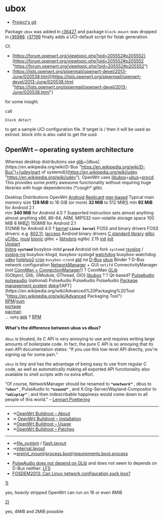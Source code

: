 # ubox

- [Project's git](http://git.openwrt.org/?p=project%2Fubox.git%3Ba%3Dsummary "http://git.openwrt.org/?p=project/ubox.git;a=summary")

Package `ubox` was added in [r36427](https://dev.openwrt.org/changeset/36427 "https://dev.openwrt.org/changeset/36427") and package `block-mount` was dropped in [r36988](https://dev.openwrt.org/changeset/36988 "https://dev.openwrt.org/changeset/36988"). [r37199](https://dev.openwrt.org/changeset/37199 "https://dev.openwrt.org/changeset/37199") finally adds a UCI-default script for fstab generation.

Cf.

- [https://forum.openwrt.org/viewtopic.php?pid=205552#p205552](https://forum.openwrt.org/viewtopic.php?pid=205552#p205552 "https://forum.openwrt.org/viewtopic.php?pid=205552#p205552")
- [https://lists.openwrt.org/pipermail/openwrt-devel/2013-June/020538.html](https://lists.openwrt.org/pipermail/openwrt-devel/2013-June/020538.html "https://lists.openwrt.org/pipermail/openwrt-devel/2013-June/020538.html")

for some insight.

call

```
block detect
```

to get a sample UCI configuration file. If target is / then it will be used as extroot. block info is also valid to get the uuid.

## OpenWrt – operating system architecture

Whereas desktop distributions use [glib](https://en.wikipedia.org/wiki/GLib "https://en.wikipedia.org/wiki/GLib")+[dbus](https://en.wikipedia.org/wiki/D-Bus "https://en.wikipedia.org/wiki/D-Bus")+[udev(part of systemd)](https://en.wikipedia.org/wiki/udev "https://en.wikipedia.org/wiki/udev"), OpenWrt uses [libubox](/docs/techref/libubox "docs:techref:libubox")+[ubus](/docs/techref/ubus "docs:techref:ubus")+[procd](/docs/techref/procd "docs:techref:procd"). This provides some pretty awesome functionality without requiring huge libraries with huge dependencies (\*cough* glib).

Desktop Distributions OpenWrt [Android](https://en.wikipedia.org/wiki/Android%20%28operating%20system%29 "https://en.wikipedia.org/wiki/Android (operating system)") [Replicant](https://en.wikipedia.org/wiki/Replicant%20%28operating%20system%29 "https://en.wikipedia.org/wiki/Replicant (operating system)") [mer-based](https://en.wikipedia.org/wiki/Mer%20%28software%20distribution%29 "https://en.wikipedia.org/wiki/Mer (software distribution)") Typical main memory size **128 MiB** to 16 GiB (or more) **32 MiB** to 512 MiB[1)](#fn__1) min **92 MiB** for Android 2.1  
min **340 MiB** for Android 4.0 ? Supported instruction sets almost anything almost anything x86, 86-64, ARM, MIPS32 non-volatile storage space 100 MiB 8 MiB[2)](#fn__2) 150MiB for Android 2.1  
512MiB for Android 4.0 ? [kernel](https://en.wikipedia.org/wiki/Kernel%20%28computing%29 "https://en.wikipedia.org/wiki/Kernel (computing)") **`Linux kernel`** FOSS and binary drivers FOSS drivers: e.g. [802.11](https://en.wikipedia.org/wiki/Comparison%20of%20open-source%20wireless%20drivers "https://en.wikipedia.org/wiki/Comparison of open-source wireless drivers"); [Iaccess](/docs/techref/hardware/internet.access.technologies "docs:techref:hardware:internet.access.technologies") Android binary drivers [C standard library](https://en.wikipedia.org/wiki/C%20standard%20library "https://en.wikipedia.org/wiki/C standard library") [glibc](https://en.wikipedia.org/wiki/GNU%20C%20Library "https://en.wikipedia.org/wiki/GNU C Library") [uClibc](https://en.wikipedia.org/wiki/uClibc "https://en.wikipedia.org/wiki/uClibc"), [musl](https://en.wikipedia.org/wiki/musl "https://en.wikipedia.org/wiki/musl") [bionic](https://en.wikipedia.org/wiki/Bionic%20%28software%29 "https://en.wikipedia.org/wiki/Bionic (software)") glibc + [libhybris](https://en.wikipedia.org/wiki/Hybris%20%28software%29 "https://en.wikipedia.org/wiki/Hybris (software)") eglibc 2.15 [init](https://en.wikipedia.org/wiki/init "https://en.wikipedia.org/wiki/init") [init](https://en.wikipedia.org/wiki/init "https://en.wikipedia.org/wiki/init")  
[Upstart](https://en.wikipedia.org/wiki/Upstart "https://en.wikipedia.org/wiki/Upstart")  
[Initng](https://en.wikipedia.org/wiki/Initng "https://en.wikipedia.org/wiki/Initng") **`systemd`** busybox-initd **`procd`** Android init-fork `systemd` [rsyslog](https://en.wikipedia.org/wiki/rsyslog "https://en.wikipedia.org/wiki/rsyslog") / [syslog-ng](https://en.wikipedia.org/wiki/syslog-ng "https://en.wikipedia.org/wiki/syslog-ng") busybox-klogd, busybox-syslogd [watchdog](https://en.wikipedia.org/wiki/watchdog "https://en.wikipedia.org/wiki/watchdog") busybox-watchdog [udev](https://en.wikipedia.org/wiki/udev "https://en.wikipedia.org/wiki/udev") [hotplug2](/docs/techref/hotplug_legacy "docs:techref:hotplug_legacy") [cron](https://en.wikipedia.org/wiki/cron "https://en.wikipedia.org/wiki/cron") `busybox-crond` [atd](https://en.wikipedia.org/wiki/at%20%28Unix%29 "https://en.wikipedia.org/wiki/at (Unix)") *na* [D-Bus](https://en.wikipedia.org/wiki/D-Bus "https://en.wikipedia.org/wiki/D-Bus") [ubus](/docs/techref/ubus "docs:techref:ubus") Binder ? D-Bus network configuration [NetworkManager](https://en.wikipedia.org/wiki/NetworkManager "https://en.wikipedia.org/wiki/NetworkManager") + GUI `netifd` ConnectivityManager  
(not [ConnMan = ConnectionManager](https://connman.net/ "https://connman.net/")!) ? ConnMan [GLib](https://en.wikipedia.org/wiki/GLib "https://en.wikipedia.org/wiki/GLib")  
(GObject, Glib, GModule, GThread, GIO) [libubox](/docs/techref/libubox "docs:techref:libubox") ? ? Qt-based? [PulseAudio](https://en.wikipedia.org/wiki/PulseAudio "https://en.wikipedia.org/wiki/PulseAudio") [pulseaudio](/docs/guide-user/hardware/audio/pulseaudio "docs:guide-user:hardware:audio:pulseaudio") (optional) PulseAudio PulseAudio PulseAudio [Package management system](https://en.wikipedia.org/wiki/Package%20management%20system "https://en.wikipedia.org/wiki/Package management system") [dpkg](https://en.wikipedia.org/wiki/dpkg "https://en.wikipedia.org/wiki/dpkg")/[APT](https://en.wikipedia.org/wiki/Advanced%20Packaging%20Tool "https://en.wikipedia.org/wiki/Advanced Packaging Tool")  
[RPM](https://en.wikipedia.org/wiki/RPM%20Package%20Manager "https://en.wikipedia.org/wiki/RPM Package Manager")/[yum](https://en.wikipedia.org/wiki/Yellowdog%20Updater,%20Modified "https://en.wikipedia.org/wiki/Yellowdog Updater, Modified")  
[portage](https://en.wikipedia.org/wiki/Portage%20%28software%29 "https://en.wikipedia.org/wiki/Portage (software)")  
[pacman](https://en.wikipedia.org/wiki/pacman%20%28package%20manager%29 "https://en.wikipedia.org/wiki/pacman (package manager)")  
... `opkg` [apk](https://en.wikipedia.org/wiki/APK%20%28file%20format%29 "https://en.wikipedia.org/wiki/APK (file format)") ? [RPM](https://en.wikipedia.org/wiki/RPM%20Package%20Manager "https://en.wikipedia.org/wiki/RPM Package Manager")

#### What's the difference between ubus vs dbus?

`dbus` is bloated, its C API is very annoying to use and requires writing large amounts of boilerplate code. In fact, the pure C API is so annoying that its own API documentation states: “If you use this low-level API directly, you're signing up for some pain.”

`ubus` is tiny and has the advantage of being easy to use from regular C code, as well as automatically making all exported API functionality also available to shell scripts with no extra effort.

“Of course, NetworkManager should be renamed to ***`“unetwork”`*** , dbus to ***`“ubus”`*** , PulseAudio to ***`“usound”`*** , and X.Org-Server/Wayland-Compositor to ***`“udisplay”`*** ; and then indescribable happiness would come down to all people of this world.” – [Lennart Poettering](http://lists.freedesktop.org/archives/dbus/2010-April/012545.html "http://lists.freedesktop.org/archives/dbus/2010-April/012545.html")

* * *

- →[OpenWrt Buildroot – About](/docs/guide-developer/toolchain/start "docs:guide-developer:toolchain:start")
- → [OpenWrt Buildroot – Installation](/docs/guide-developer/toolchain/install-buildsystem "docs:guide-developer:toolchain:install-buildsystem")
- →[OpenWrt Buildroot – Usage](/docs/guide-developer/toolchain/start "docs:guide-developer:toolchain:start")
- →[OpenWrt Buildroot – Patches](/docs/guide-developer/toolchain/use-patches-with-buildsystem "docs:guide-developer:toolchain:use-patches-with-buildsystem")

* * *

- →[file\_system](/docs/techref/file_system "docs:techref:file_system") / [flash.layout](/docs/techref/flash.layout "docs:techref:flash.layout")
- →[internal.layout](/docs/techref/internal.layout "docs:techref:internal.layout")
- →[preinit\_mount](/docs/techref/preinit_mount "docs:techref:preinit_mount")/[process.boot](/docs/techref/process.boot "docs:techref:process.boot")/[requirements.boot.process](/docs/techref/requirements.boot.process "docs:techref:requirements.boot.process")

<!--THE END-->

- [PulseAudio does not depend on GLib](https://www.freedesktop.org/wiki/Software/PulseAudio/FAQ/#index2h3 "https://www.freedesktop.org/wiki/Software/PulseAudio/FAQ/#index2h3") and does not seem to depends on D-Bus neither: [LFS](http://www.linuxfromscratch.org/blfs/view/svn/multimedia/pulseaudio.html "http://www.linuxfromscratch.org/blfs/view/svn/multimedia/pulseaudio.html")
- [FOSDEM2013: Can Linux network configuration suck less?](https://archive.fosdem.org/2013/schedule/event/dist_network/ "https://archive.fosdem.org/2013/schedule/event/dist_network/")

[1)](#fnt__1)

yes, *heavily* stripped OpenWrt can run on 16 or even 8MiB

[2)](#fnt__2)

yes, 4MiB and 2MiB possible
